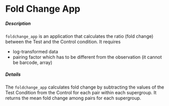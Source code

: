 #  Fold Change App

##### Description

`foldchange_app` is an application that calculates the ratio (fold change) between the Test and the Control condition.
It requires 
- log-transformed data
- pairing factor which has to be different from the observation (it cannot be barcode, array) 

##### Details

The `foldchange_app` calculates fold change by subtracting the values of the Test Condition from the Control for each pair within each supergroup. 
It returns the mean fold change among pairs for each supergroup.